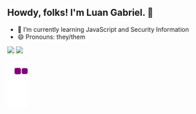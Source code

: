 ## Howdy, folks! I'm Luan Gabriel. 👋

- 🌱 I’m currently learning JavaScript and Security Information
- 😄 Pronouns: they/them

<div>
<a href="https://github.com/LuaMonteirus/github-readme-stats">
  <img height="150cm" align="justify" src="https://github-readme-stats.vercel.app/api?username=LuaMonteirus&show_icons=true&theme=panda&hide=stars,issues,prs&count_private=true" /></a>
<a href="https://github.com/LuaMonteirus/github-readme-stats">
  <img height="150cm" align="justify" src="https://github-readme-stats.vercel.app/api/top-langs/?username=LuaMonteirus&layout=compact&theme=panda" /></a>
</div>

![snake gif](https://github.com/LuaMonteirus/LuaMonteirus/blob/output/github-contribution-grid-snake.gif)

